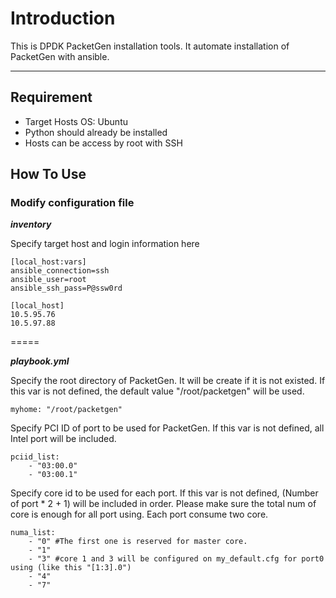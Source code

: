 Introduction
===========================
This is DPDK PacketGen installation tools. It automate installation of PacketGen with ansible. 


****

## Requirement
- Target Hosts OS: Ubuntu
- Python should already be installed
- Hosts can be access by root with SSH


## How To Use
### Modify configuration file
___inventory___

Specify target host and login information here
```
[local_host:vars]
ansible_connection=ssh
ansible_user=root
ansible_ssh_pass=P@ssw0rd

[local_host]
10.5.95.76
10.5.97.88
```  
  
=====



___playbook.yml___

Specify the root directory of PacketGen. It will be create if it is not existed. If this var is not defined, the default value "/root/packetgen" will be used.
```
myhome: "/root/packetgen"
```  
  
Specify PCI ID of port to be used for PacketGen. If this var is not defined, all Intel port will be included.
```
pciid_list:
	- "03:00.0"
	- "03:00.1"
```  
  
Specify core id to be used for each port. If this var is not defined, (Number of port * 2 + 1) will be included in order. Please make sure the total num of core is enough for all port using. Each port consume two core.
```
numa_list:
	- "0" #The first one is reserved for master core.
	- "1"
	- "3" #core 1 and 3 will be configured on my_default.cfg for port0 using (like this "[1:3].0")
	- "4"
	- "7"
```  
  
  

